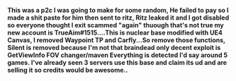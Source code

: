 **This was a p2c I was going to make for some random, He failed to pay so I made a shit paste for him then sent to ritz, Ritz leaked it and I got disabled so everyone thought I exit scammed "again" thuough that's not true my new account is TrueAim#1515....This is nuclear base modified with UE4 Canvas, I removed Waypoint TP and Carfly...So remove those functions, Silent is removed because I'm not that braindead only decent exploit is GetViewInfo FOV changer/maven Everything is detected I'd say around 5 games. I've already seen 3 servers use this base and claim its ud and are selling it so credits would be awesome..**
